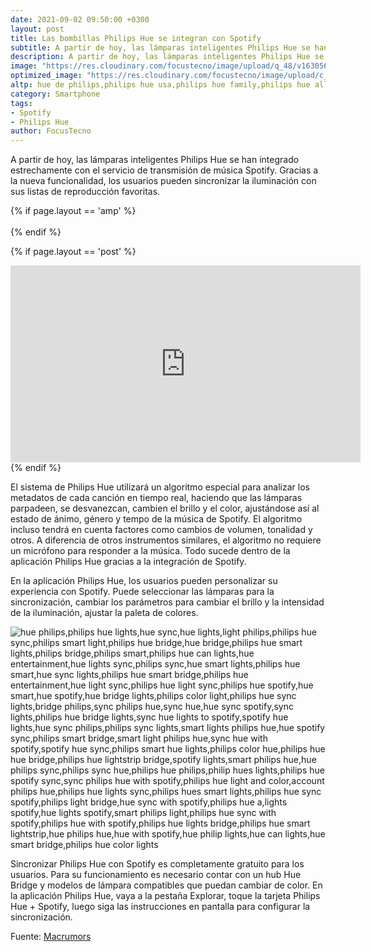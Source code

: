```yaml
---
date: 2021-09-02 09:50:00 +0300
layout: post
title: Las bombillas Philips Hue se integran con Spotify
subtitle: A partir de hoy, las lámparas inteligentes Philips Hue se han integrado estrechamente con el servicio de transmisión de música Spotify. 
description: A partir de hoy, las lámparas inteligentes Philips Hue se han integrado estrechamente con el servicio de transmisión de música Spotify. 
image: "https://res.cloudinary.com/focustecno/image/upload/q_48/v1630565697/las-bombillas-philips-hue-se-integran-con-spotify-focustecno.png"
optimized_image: "https://res.cloudinary.com/focustecno/image/upload/c_scale,q_48,w_475/v1630565697/las-bombillas-philips-hue-se-integran-con-spotify-focustecno.png"
altp: hue de philips,philips hue usa,philips hue family,philips hue all products,philips hue entertainment,philips hue official website,meet philips hue,hue lighstrip,philips hu3,sync box philips hue,philips hue site,hdmi philips hue,philips hue box sync,philips hue sync play,philips hdmi hue,philips hue hdmi,hdmi sync philips hue,philips hue box hdmi,philips hue box tv,philips hue l,hue meet,play hdmi sync box philips hue,hdmi hue,hue tv box,philips hdmi sync,philips sync box hdmi,philips hue sync box hdmi,philips dim switch,hue sync hdmi box,philips hue line,hue hdmi,philips huew,hue philips sync box,philips appear,syncbox hue,philips hue bridge,philips hue dim,sync box hdmi,hue box sync,hue appear,philips hue sync hdmi,philips sensor,hue dim switch,philips hue lighstrip,philips he,philips hue box,philips hue play hdmi sync box,hdmi box philips hue,homepod philips hue,hdmi sync hue
category: Smartphone
tags:
- Spotify
- Philips Hue
author: FocusTecno
---
```

A partir de hoy, las lámparas inteligentes Philips Hue se han integrado estrechamente con el servicio de transmisión de música Spotify. Gracias a la nueva funcionalidad, los usuarios pueden sincronizar la iluminación con sus listas de reproducción favoritas.

{% if page.layout == 'amp' %}
<br/>
<amp-youtube
	width="480"
	height="270"
	layout="responsive"
	data-videoid="_sSh5ui-0kI">
</amp-youtube>
<br/>
{% endif %}

{% if page.layout == 'post' %}
<iframe width="560" height="315" src="https://www.youtube.com/embed/_sSh5ui-0kI" title="YouTube video player" frameborder="0" allow="accelerometer; autoplay; clipboard-write; encrypted-media; gyroscope; picture-in-picture" allowfullscreen></iframe>
{% endif %}

El sistema de Philips Hue utilizará un algoritmo especial para analizar los metadatos de cada canción en tiempo real, haciendo que las lámparas parpadeen, se desvanezcan, cambien el brillo y el color, ajustándose así al estado de ánimo, género y tempo de la música de Spotify. El algoritmo incluso tendrá en cuenta factores como cambios de volumen, tonalidad y otros. A diferencia de otros instrumentos similares, el algoritmo no requiere un micrófono para responder a la música. Todo sucede dentro de la aplicación Philips Hue gracias a la integración de Spotify.

En la aplicación Philips Hue, los usuarios pueden personalizar su experiencia con Spotify. Puede seleccionar las lámparas para la sincronización, cambiar los parámetros para cambiar el brillo y la intensidad de la iluminación, ajustar la paleta de colores.

![hue philips,philips hue lights,hue sync,hue lights,light philips,philips hue sync,philips smart light,philips hue bridge,hue bridge,philips hue smart lights,philips bridge,philips smart,philips hue can lights,hue entertainment,hue lights sync,philips sync,hue smart lights,philips hue smart,hue sync lights,philips hue smart bridge,philips hue entertainment,hue light sync,philips hue light sync,philips hue spotify,hue smart,hue spotify,hue bridge lights,philips color light,philips hue sync lights,bridge philips,sync philips hue,sync hue,hue sync spotify,sync lights,philips hue bridge lights,sync hue lights to spotify,spotify hue lights,hue sync philips,philips sync lights,smart lights philips hue,hue spotify sync,philips smart bridge,smart light philips hue,sync hue with spotify,spotify hue sync,philips smart hue lights,philips color hue,philips hue hue bridge,philips hue lightstrip bridge,spotify lights,smart philips hue,hue philips sync,philips sync hue,philips hue philips,philip hues lights,philips hue spotify sync,sync philips hue with spotify,philips hue light and color,account philips hue,philips hue lights sync,philips hues smart lights,philips hue sync spotify,philips light bridge,hue sync with spotify,philips hue a,lights spotify,hue lights spotify,smart philips light,philips hue sync with spotify,philips hue with spotify,philips hue lights bridge,philips hue smart lightstrip,hue philips hue,hue with spotify,hue philip lights,hue can lights,hue smart bridge,philips hue color lights](https://res.cloudinary.com/focustecno/image/upload/c_scale,q_53,w_664/v1630565365/las-bombillas-philips-hue-se-integran-con-spotify.png)

Sincronizar Philips Hue con Spotify es completamente gratuito para los usuarios. Para su funcionamiento es necesario contar con un hub Hue Bridge y modelos de lámpara compatibles que puedan cambiar de color. En la aplicación Philips Hue, vaya a la pestaña Explorar, toque la tarjeta Philips Hue + Spotify, luego siga las instrucciones en pantalla para configurar la sincronización.

Fuente: [Macrumors](https://www.macrumors.com/2021/09/01/philips-hue-lights-spotify-integration/ "https://www.macrumors.com/2021/09/01/philips-hue-lights-spotify-integration/")




